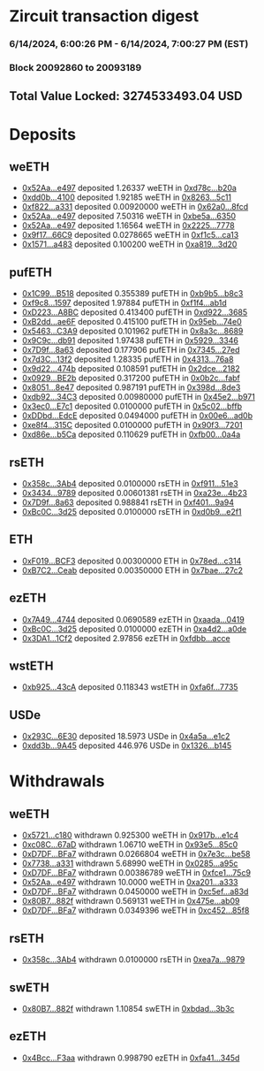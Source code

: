 # Zircuit transaction digest
### 6/14/2024, 6:00:26 PM - 6/14/2024, 7:00:27 PM (EST)
### Block 20092860 to 20093189

## Total Value Locked: 3274533493.04 USD

# Deposits
## weETH
- [0x52Aa...e497](https://etherscan.io/address/0x52Aa899454998Be5b000Ad077a46Bbe360F4e497) deposited 1.26337 weETH in [0xd78c...b20a](https://etherscan.io/tx/0x52Aa899454998Be5b000Ad077a46Bbe360F4e497)
- [0xdd0b...4100](https://etherscan.io/address/0xdd0bba96188F6Bf2335D4B019EEd6d948ab04100) deposited 1.92185 weETH in [0x8263...5c11](https://etherscan.io/tx/0xdd0bba96188F6Bf2335D4B019EEd6d948ab04100)
- [0xf822...a331](https://etherscan.io/address/0xf822d3a2e3AF2AEb71eBc2659Aa36bd45d8Ea331) deposited 0.00920000 weETH in [0x62a0...8fcd](https://etherscan.io/tx/0xf822d3a2e3AF2AEb71eBc2659Aa36bd45d8Ea331)
- [0x52Aa...e497](https://etherscan.io/address/0x52Aa899454998Be5b000Ad077a46Bbe360F4e497) deposited 7.50316 weETH in [0xbe5a...6350](https://etherscan.io/tx/0x52Aa899454998Be5b000Ad077a46Bbe360F4e497)
- [0x52Aa...e497](https://etherscan.io/address/0x52Aa899454998Be5b000Ad077a46Bbe360F4e497) deposited 1.16564 weETH in [0x2225...7778](https://etherscan.io/tx/0x52Aa899454998Be5b000Ad077a46Bbe360F4e497)
- [0x9f17...66C9](https://etherscan.io/address/0x9f175A7f43f83Fcb1e0385dBD6a19312FA7a66C9) deposited 0.0278665 weETH in [0xf1c5...ca13](https://etherscan.io/tx/0x9f175A7f43f83Fcb1e0385dBD6a19312FA7a66C9)
- [0x1571...a483](https://etherscan.io/address/0x1571E4837Fa84482636e1defF8C851a08426a483) deposited 0.100200 weETH in [0xa819...3d20](https://etherscan.io/tx/0x1571E4837Fa84482636e1defF8C851a08426a483)
## pufETH
- [0x1C99...B518](https://etherscan.io/address/0x1C990271562538E84d936b8F26D1c3Bbd3A9B518) deposited 0.355389 pufETH in [0xb9b5...b8c3](https://etherscan.io/tx/0x1C990271562538E84d936b8F26D1c3Bbd3A9B518)
- [0xf9c8...1597](https://etherscan.io/address/0xf9c8CE35fD3e98F0aD82e0F796012Af17A791597) deposited 1.97884 pufETH in [0xf1f4...ab1d](https://etherscan.io/tx/0xf9c8CE35fD3e98F0aD82e0F796012Af17A791597)
- [0xD223...A8BC](https://etherscan.io/address/0xD223467760019fD2fCfa749689Ef8a08f5D2A8BC) deposited 0.413400 pufETH in [0xd922...3685](https://etherscan.io/tx/0xD223467760019fD2fCfa749689Ef8a08f5D2A8BC)
- [0xB2dd...ae6F](https://etherscan.io/address/0xB2ddD559ccDFe11F5Fe67ed5bD6B9751b80Eae6F) deposited 0.415100 pufETH in [0x95eb...74e0](https://etherscan.io/tx/0xB2ddD559ccDFe11F5Fe67ed5bD6B9751b80Eae6F)
- [0x5463...C3A9](https://etherscan.io/address/0x5463d492FFb9d002a429Ae437176D33816F9C3A9) deposited 0.101962 pufETH in [0x8a3c...8689](https://etherscan.io/tx/0x5463d492FFb9d002a429Ae437176D33816F9C3A9)
- [0x9C9c...db91](https://etherscan.io/address/0x9C9c1EC8B198B5D139cfa40810F63EA89438db91) deposited 1.97438 pufETH in [0x5929...3346](https://etherscan.io/tx/0x9C9c1EC8B198B5D139cfa40810F63EA89438db91)
- [0x7D9f...8a63](https://etherscan.io/address/0x7D9f5650EB091CF36Fe76Ae97fE85992F8668a63) deposited 0.177906 pufETH in [0x7345...27ed](https://etherscan.io/tx/0x7D9f5650EB091CF36Fe76Ae97fE85992F8668a63)
- [0x7d3C...13f2](https://etherscan.io/address/0x7d3C2DC0c69f9860284F77ad5f8c38F4b4DC13f2) deposited 1.28335 pufETH in [0x4313...76a8](https://etherscan.io/tx/0x7d3C2DC0c69f9860284F77ad5f8c38F4b4DC13f2)
- [0x9d22...474b](https://etherscan.io/address/0x9d22372801F770e79AD77C4618e9F7326f38474b) deposited 0.108591 pufETH in [0x2dce...2182](https://etherscan.io/tx/0x9d22372801F770e79AD77C4618e9F7326f38474b)
- [0x0929...BE2b](https://etherscan.io/address/0x0929cd0679cb4B7DD3B19C42644F4715f17fBE2b) deposited 0.317200 pufETH in [0x0b2c...fabf](https://etherscan.io/tx/0x0929cd0679cb4B7DD3B19C42644F4715f17fBE2b)
- [0x8051...8e47](https://etherscan.io/address/0x8051751EAdbdA00bF3CBAc16Bb8C9EcDF8398e47) deposited 0.987191 pufETH in [0x398d...8de3](https://etherscan.io/tx/0x8051751EAdbdA00bF3CBAc16Bb8C9EcDF8398e47)
- [0xdb92...34C3](https://etherscan.io/address/0xdb92e54F8E2E41578d39724b9408FdfFAa8b34C3) deposited 0.00980000 pufETH in [0x45e2...b971](https://etherscan.io/tx/0xdb92e54F8E2E41578d39724b9408FdfFAa8b34C3)
- [0x3ec0...E7c1](https://etherscan.io/address/0x3ec0035C6933b4cDf54b25209BAa580874DfE7c1) deposited 0.0100000 pufETH in [0x5c02...bffb](https://etherscan.io/tx/0x3ec0035C6933b4cDf54b25209BAa580874DfE7c1)
- [0xDDbd...EdcE](https://etherscan.io/address/0xDDbd3E65F6117D457FdA9A74525C0E8dbd5EEdcE) deposited 0.0494000 pufETH in [0x00e6...ad0b](https://etherscan.io/tx/0xDDbd3E65F6117D457FdA9A74525C0E8dbd5EEdcE)
- [0xe8f4...315C](https://etherscan.io/address/0xe8f4DD90769426b8C36a79fe177830dbF56B315C) deposited 0.0100000 pufETH in [0x90f3...7201](https://etherscan.io/tx/0xe8f4DD90769426b8C36a79fe177830dbF56B315C)
- [0xd86e...b5Ca](https://etherscan.io/address/0xd86efe87ffb5C756C1984A65d61797D60A29b5Ca) deposited 0.110629 pufETH in [0xfb00...0a4a](https://etherscan.io/tx/0xd86efe87ffb5C756C1984A65d61797D60A29b5Ca)
## rsETH
- [0x358c...3Ab4](https://etherscan.io/address/0x358cb984b1De4734964a770a3cDBB7Db0F593Ab4) deposited 0.0100000 rsETH in [0xf911...51e3](https://etherscan.io/tx/0x358cb984b1De4734964a770a3cDBB7Db0F593Ab4)
- [0x3434...9789](https://etherscan.io/address/0x34349c5569e7B846c3558961552D2202760A9789) deposited 0.00601381 rsETH in [0xa23e...4b23](https://etherscan.io/tx/0x34349c5569e7B846c3558961552D2202760A9789)
- [0x7D9f...8a63](https://etherscan.io/address/0x7D9f5650EB091CF36Fe76Ae97fE85992F8668a63) deposited 0.988841 rsETH in [0xf401...9a94](https://etherscan.io/tx/0x7D9f5650EB091CF36Fe76Ae97fE85992F8668a63)
- [0xBc0C...3d25](https://etherscan.io/address/0xBc0CBfc04fB4DEb175effc652bbe7f06Bb7c3d25) deposited 0.0100000 rsETH in [0xd0b9...e2f1](https://etherscan.io/tx/0xBc0CBfc04fB4DEb175effc652bbe7f06Bb7c3d25)
## ETH
- [0xF019...BCF3](https://etherscan.io/address/0xF0193dF47411EAf686dDBd99276572210838BCF3) deposited 0.00300000 ETH in [0x78ed...c314](https://etherscan.io/tx/0xF0193dF47411EAf686dDBd99276572210838BCF3)
- [0xB7C2...Ceab](https://etherscan.io/address/0xB7C23E26a1C4e171F957F1EAaE4B840B9e7CCeab) deposited 0.00350000 ETH in [0x7bae...27c2](https://etherscan.io/tx/0xB7C23E26a1C4e171F957F1EAaE4B840B9e7CCeab)
## ezETH
- [0x7A49...4744](https://etherscan.io/address/0x7A493Be5c2ce014cD049Bf178a1ac0Db1B434744) deposited 0.0690589 ezETH in [0xaada...0419](https://etherscan.io/tx/0x7A493Be5c2ce014cD049Bf178a1ac0Db1B434744)
- [0xBc0C...3d25](https://etherscan.io/address/0xBc0CBfc04fB4DEb175effc652bbe7f06Bb7c3d25) deposited 0.0100000 ezETH in [0xa4d2...a0de](https://etherscan.io/tx/0xBc0CBfc04fB4DEb175effc652bbe7f06Bb7c3d25)
- [0x3DA1...1Cf2](https://etherscan.io/address/0x3DA15042228950228909B21451d8f0926Aca1Cf2) deposited 2.97856 ezETH in [0xfdbb...acce](https://etherscan.io/tx/0x3DA15042228950228909B21451d8f0926Aca1Cf2)
## wstETH
- [0xb925...43cA](https://etherscan.io/address/0xb92505a3364B7C7E333c05B44cE1E55377fC43cA) deposited 0.118343 wstETH in [0xfa6f...7735](https://etherscan.io/tx/0xb92505a3364B7C7E333c05B44cE1E55377fC43cA)
## USDe
- [0x293C...6E30](https://etherscan.io/address/0x293C6937D8D82e05B01335F7B33FBA0c8e256E30) deposited 18.5973 USDe in [0x4a5a...e1c2](https://etherscan.io/tx/0x293C6937D8D82e05B01335F7B33FBA0c8e256E30)
- [0xdd3b...9A45](https://etherscan.io/address/0xdd3b797443287753014B128dee509fBd064d9A45) deposited 446.976 USDe in [0x1326...b145](https://etherscan.io/tx/0xdd3b797443287753014B128dee509fBd064d9A45)
# Withdrawals
## weETH
- [0x5721...c180](https://etherscan.io/address/0x57214E13D1B9361510b8E2ce99502f87E9B7c180) withdrawn 0.925300 weETH in [0x917b...e1c4](https://etherscan.io/tx/0x57214E13D1B9361510b8E2ce99502f87E9B7c180)
- [0xc08C...67aD](https://etherscan.io/address/0xc08CA5dB756Ba94F52B14bC8dB42237be58867aD) withdrawn 1.06710 weETH in [0x93e5...85c0](https://etherscan.io/tx/0xc08CA5dB756Ba94F52B14bC8dB42237be58867aD)
- [0xD7DF...BFa7](https://etherscan.io/address/0xD7DF7E085214743530afF339aFC420c7c720BFa7) withdrawn 0.0266804 weETH in [0x7e3c...be58](https://etherscan.io/tx/0xD7DF7E085214743530afF339aFC420c7c720BFa7)
- [0x7738...a331](https://etherscan.io/address/0x7738874Ed14bAea6971Bc955103e63f4661ca331) withdrawn 5.68990 weETH in [0x0285...a95c](https://etherscan.io/tx/0x7738874Ed14bAea6971Bc955103e63f4661ca331)
- [0xD7DF...BFa7](https://etherscan.io/address/0xD7DF7E085214743530afF339aFC420c7c720BFa7) withdrawn 0.00386789 weETH in [0xfce1...75c9](https://etherscan.io/tx/0xD7DF7E085214743530afF339aFC420c7c720BFa7)
- [0x52Aa...e497](https://etherscan.io/address/0x52Aa899454998Be5b000Ad077a46Bbe360F4e497) withdrawn 10.0000 weETH in [0xa201...a333](https://etherscan.io/tx/0x52Aa899454998Be5b000Ad077a46Bbe360F4e497)
- [0xD7DF...BFa7](https://etherscan.io/address/0xD7DF7E085214743530afF339aFC420c7c720BFa7) withdrawn 0.0450000 weETH in [0xc5ef...a83d](https://etherscan.io/tx/0xD7DF7E085214743530afF339aFC420c7c720BFa7)
- [0x80B7...882f](https://etherscan.io/address/0x80B7EDA1Baa2290478205786615F65052c80882f) withdrawn 0.569131 weETH in [0x475e...ab09](https://etherscan.io/tx/0x80B7EDA1Baa2290478205786615F65052c80882f)
- [0xD7DF...BFa7](https://etherscan.io/address/0xD7DF7E085214743530afF339aFC420c7c720BFa7) withdrawn 0.0349396 weETH in [0xc452...85f8](https://etherscan.io/tx/0xD7DF7E085214743530afF339aFC420c7c720BFa7)
## rsETH
- [0x358c...3Ab4](https://etherscan.io/address/0x358cb984b1De4734964a770a3cDBB7Db0F593Ab4) withdrawn 0.0100000 rsETH in [0xea7a...9879](https://etherscan.io/tx/0x358cb984b1De4734964a770a3cDBB7Db0F593Ab4)
## swETH
- [0x80B7...882f](https://etherscan.io/address/0x80B7EDA1Baa2290478205786615F65052c80882f) withdrawn 1.10854 swETH in [0xbdad...3b3c](https://etherscan.io/tx/0x80B7EDA1Baa2290478205786615F65052c80882f)
## ezETH
- [0x4Bcc...F3aa](https://etherscan.io/address/0x4Bcc662A854307099957826C2C55cEf2b13aF3aa) withdrawn 0.998790 ezETH in [0xfa41...345d](https://etherscan.io/tx/0x4Bcc662A854307099957826C2C55cEf2b13aF3aa)
